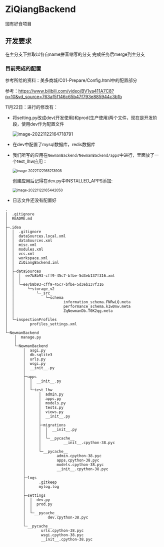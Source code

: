 # ZiQiangBackend
珈有好食项目
## 开发要求
在主分支下拉取以各自name拼音缩写的分支
完成任务后merge到主分支

### 目前完成的配置

参考所给的资料：美多商城/C01-Prepare/Config.html中的配置部分

参考：https://www.bilibili.com/video/BV1ya411A7C8?p=10&vd_source=763af5f146c65b47f793e885944c3b1b

11月22日：进行的修改有：

- 将setting.py改成dev(开发使用)和prod(生产使用)两个文件，现在是开发阶段，使用dev作为配置文件

  ![image-20221122164718791](C:\Users\33169\AppData\Roaming\Typora\typora-user-images\image-20221122164718791.png)

- 在dev中配置了mysql数据库，redis数据库

- 我们所写的应用在`NewmanBackend/NewmanBackend/apps`中进行，里面放了一个test_lhw应用：

  <img src="C:\Users\33169\AppData\Roaming\Typora\typora-user-images\image-20221122165213905.png" alt="image-20221122165213905" style="zoom:80%;" />

  创建应用后记得在dev.py中INSTALLED_APPS添加:

  <img src="C:\Users\33169\AppData\Roaming\Typora\typora-user-images\image-20221122165442050.png" alt="image-20221122165442050" style="zoom:80%;" />

- 日志文件还没有配置好

```shell
.
│  .gitignore
│  README.md
│
├─.idea
│  │  .gitignore
│  │  dataSources.local.xml
│  │  dataSources.xml
│  │  misc.xml
│  │  modules.xml
│  │  vcs.xml
│  │  workspace.xml
│  │  ZiQiangBackend.iml
│  │
│  ├─dataSources
│  │  │  ee7b8b93-cff9-45c7-bfbe-5d3eb137f316.xml
│  │  │
│  │  └─ee7b8b93-cff9-45c7-bfbe-5d3eb137f316
│  │      └─storage_v2
│  │          └─_src_
│  │              └─schema
│  │                      information_schema.FNRwLQ.meta
│  │                      performance_schema.kIw0nw.meta
│  │                      ZqNewmanDb.T0K2qg.meta
│  │
│  └─inspectionProfiles
│          profiles_settings.xml
│
└─NewmanBackend
    │  manage.py
    │
    └─NewmanBackend
        │  asgi.py
        │  db.sqlite3
        │  urls.py
        │  wsgi.py
        │  __init__.py
        │
        ├─apps
        │  │  __init__.py
        │  │
        │  └─test_lhw
        │      │  admin.py
        │      │  apps.py
        │      │  models.py
        │      │  tests.py
        │      │  views.py
        │      │  __init__.py
        │      │
        │      ├─migrations
        │      │  │  __init__.py
        │      │  │
        │      │  └─__pycache__
        │      │          __init__.cpython-38.pyc
        │      │
        │      └─__pycache__
        │              admin.cpython-38.pyc
        │              apps.cpython-38.pyc
        │              models.cpython-38.pyc
        │              __init__.cpython-38.pyc
        │
        ├─logs
        │      .gitkeep
        │      mylog.log
        │
        ├─settings
        │  │  dev.py
        │  │  prod.py
        │  │
        │  └─__pycache__
        │          dev.cpython-38.pyc
        │
        └─__pycache__
                urls.cpython-38.pyc
                wsgi.cpython-38.pyc
                __init__.cpython-38.pyc
```

